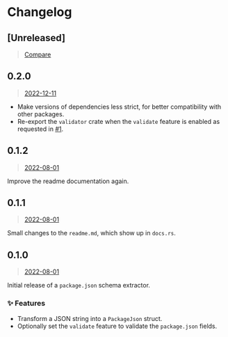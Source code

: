 # Changelog

## [Unreleased]

> [Compare](https://github.com/ifiokjr/package_json_schema/compare/0.2.0...HEAD)

## 0.2.0

> [2022-12-11](https://github.com/ifiokjr/package_json_schema/compare/0.1.2...0.2.0)

- Make versions of dependencies less strict, for better compatibility with other packages.
- Re-export the `validator` crate when the `validate` feature is enabled as requested in [#1](https://github.com/ifiokjr/package_json_schema/issues/1).

## 0.1.2

> [2022-08-01](https://github.com/ifiokjr/package_json_schema/compare/0.1.1...0.1.2)

Improve the readme documentation again.

## 0.1.1

> [2022-08-01](https://github.com/ifiokjr/package_json_schema/compare/0.1.0...0.1.1)

Small changes to the `readme.md`, which show up in `docs.rs`.

## 0.1.0

> [2022-08-01](https://github.com/ifiokjr/package_json_schema/compare/931629a...0.1.0)

Initial release of a `package.json` schema extractor.

### ✨ Features

- Transform a JSON string into a `PackageJson` struct.
- Optionally set the `validate` feature to validate the `package.json` fields.
